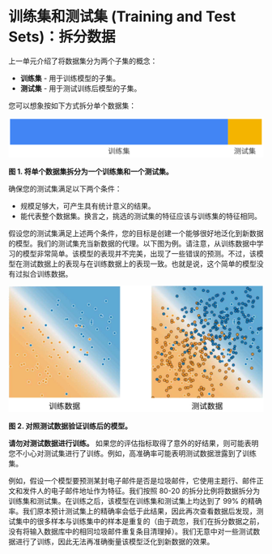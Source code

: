 # 训练集和测试集 (Training and Test Sets)：拆分数据

上一单元介绍了将数据集分为两个子集的概念：

- **训练集** - 用于训练模型的子集。
- **测试集** - 用于测试训练后模型的子集。

您可以想象按如下方式拆分单个数据集：

![](../image/PartitionTwoSets.svg)

**图 1. 将单个数据集拆分为一个训练集和一个测试集。**

确保您的测试集满足以下两个条件：

- 规模足够大，可产生具有统计意义的结果。
- 能代表整个数据集。换言之，挑选的测试集的特征应该与训练集的特征相同。

假设您的测试集满足上述两个条件，您的目标是创建一个能够很好地泛化到新数据的模型。我们的测试集充当新数据的代理。以下图为例。请注意，从训练数据中学习的模型非常简单。该模型的表现并不完美，出现了一些错误的预测。不过，该模型在测试数据上的表现与在训练数据上的表现一致。也就是说，这个简单的模型没有过拟合训练数据。

![](../image/TrainingDataVsTestData.svg)



**图 2. 对照测试数据验证训练后的模型。**

**请勿对测试数据进行训练。** 如果您的评估指标取得了意外的好结果，则可能表明您不小心对测试集进行了训练。例如，高准确率可能表明测试数据泄露到了训练集。

例如，假设一个模型要预测某封电子邮件是否是垃圾邮件，它使用主题行、邮件正文和发件人的电子邮件地址作为特征。我们按照 80-20 的拆分比例将数据拆分为训练集和测试集。在训练之后，该模型在训练集和测试集上均达到了 99% 的精确率。我们原本预计测试集上的精确率会低于此结果，因此再次查看数据后发现，测试集中的很多样本与训练集中的样本是重复的（由于疏忽，我们在拆分数据之前，没有将输入数据库中的相同垃圾邮件重复条目清理掉）。我们无意中对一些测试数据进行了训练，因此无法再准确衡量该模型泛化到新数据的效果。
